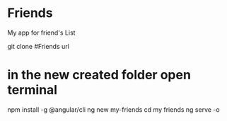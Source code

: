 # Friends
My app for friend's List

git clone #Friends url

# in the new created folder open terminal
npm install -g @angular/cli
ng new my-friends
cd my friends
ng serve -o
